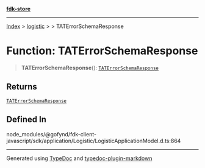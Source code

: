 [**fdk-store**](../../../README.md)
***

[Index](../../../API.md) > [logistic](../../README.md) > [<internal>](../README.md) > TATErrorSchemaResponse

# Function: TATErrorSchemaResponse

> **TATErrorSchemaResponse**(): [`TATErrorSchemaResponse`](../type-aliases/type-alias.TATErrorSchemaResponse.md)

## Returns

[`TATErrorSchemaResponse`](../type-aliases/type-alias.TATErrorSchemaResponse.md)

## Defined In

node\_modules/@gofynd/fdk-client-javascript/sdk/application/Logistic/LogisticApplicationModel.d.ts:864

***
Generated using [TypeDoc](https://typedoc.org/) and [typedoc-plugin-markdown](https://www.npmjs.com/package/typedoc-plugin-markdown)
